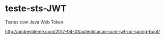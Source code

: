 # teste-sts-JWT
Testes com Java Web Token


http://andreybleme.com/2017-04-01/autenticacao-com-jwt-no-spring-boot/

